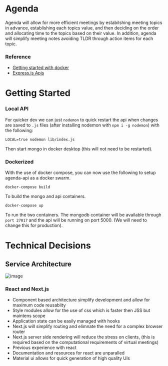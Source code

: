 # Agenda

Agenda will allow for more efficient meetings by estabilshing meeting topics in advance, establishing each topics value, and then deciding on the order and allocating time to the topics based on their value. In addition, agenda will simplify meeting notes avoiding TLDR through action items for each topic.

### Reference

- [Getting started with docker](https://www.youtube.com/watch?v=gAkwW2tuIqE&t=121s)
- [Express.js Apis](https://www.youtube.com/watch?v=-MTSQjw5DrM)

# Getting Started

### Local API

For quicker dev we can just `nodemon` to quick restart the api when changes
are saved to `.js` files (after installing nodemon with `npm i -g nodemon`) with
the following:

```
LOCAL=true nodemon lib/index.js
```

Then start mongo in docker desktop (this will not need to be restarted).

### Dockerized

With the use of docker compose, you can now use the following to setup agenda-api
as a docker swarm.

```shell
docker-compose build
```

To build the mongo and api containers.

```shell
docker-compose up
```

To run the two containers. The mongodb container will be available through
`port 27017` and the api will be running on port 5000. (We will need to change
this for production).

# Technical Decisions

## Service Architecture
![image](https://user-images.githubusercontent.com/54583311/120655368-db876780-c43f-11eb-9ccc-5ea9deba79fe.png)

### React and Next.js

- Component based architecture simplify development and allow for maximum code reusablity
- Style modules allow for the use of css which is faster then JSS but maintens scope
- Application state can be easily managed with hooks
- Next.js will simplify routing and elimnate the need for a complex browser router
- Next.js server side rendering will reduce the stress on clients, (this is required based on the computational requirements of virtual meetings)
- Previous experience with react
- Documentation and resources for react are unparalled
- Material ui allows for quick generation of high quality UIs

